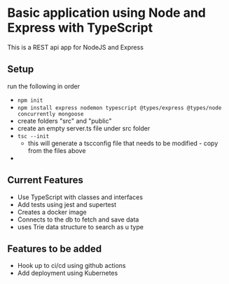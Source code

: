 # Basic application using Node and Express with TypeScript

This is a  REST api app for NodeJS and Express

## Setup
run the following in order
- `npm init`
- `npm install express nodemon typescript @types/express @types/node concurrently mongoose`
- create folders "src" and "public"
- create an empty server.ts file under src folder
- `tsc --init`
    - this will generate a tscconfig file that needs to be modified - copy from the files above
-

## Current Features

- Use TypeScript with classes and interfaces
- Add tests using jest and supertest
- Creates a docker image
- Connects to the db to fetch and save data
- uses Trie data structure to search as u type

## Features to be added
- Hook up to ci/cd using github actions
- Add deployment using Kubernetes

